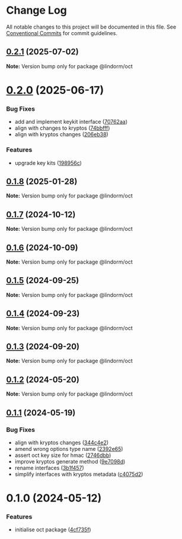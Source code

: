# Change Log

All notable changes to this project will be documented in this file.
See [Conventional Commits](https://conventionalcommits.org) for commit guidelines.

## [0.2.1](https://github.com/lindorm-io/monorepo/compare/@lindorm/oct@0.2.0...@lindorm/oct@0.2.1) (2025-07-02)

**Note:** Version bump only for package @lindorm/oct

# [0.2.0](https://github.com/lindorm-io/monorepo/compare/@lindorm/oct@0.1.8...@lindorm/oct@0.2.0) (2025-06-17)

### Bug Fixes

- add and implement keykit interface ([70762aa](https://github.com/lindorm-io/monorepo/commit/70762aaca51c9fe904121b69b4bc072cdd89c8a2))
- align with changes to kryptos ([74bbfff](https://github.com/lindorm-io/monorepo/commit/74bbfff6fb50504dc70327f7de3fd6d4b45cb65a))
- align with kryptos changes ([206eb38](https://github.com/lindorm-io/monorepo/commit/206eb38ae2a03b14973e706035c87a953cc753af))

### Features

- upgrade key kits ([198956c](https://github.com/lindorm-io/monorepo/commit/198956c5fa276ae192af22cb204b3c2158c74339))

## [0.1.8](https://github.com/lindorm-io/monorepo/compare/@lindorm/oct@0.1.7...@lindorm/oct@0.1.8) (2025-01-28)

**Note:** Version bump only for package @lindorm/oct

## [0.1.7](https://github.com/lindorm-io/monorepo/compare/@lindorm/oct@0.1.6...@lindorm/oct@0.1.7) (2024-10-12)

**Note:** Version bump only for package @lindorm/oct

## [0.1.6](https://github.com/lindorm-io/monorepo/compare/@lindorm/oct@0.1.5...@lindorm/oct@0.1.6) (2024-10-09)

**Note:** Version bump only for package @lindorm/oct

## [0.1.5](https://github.com/lindorm-io/monorepo/compare/@lindorm/oct@0.1.4...@lindorm/oct@0.1.5) (2024-09-25)

**Note:** Version bump only for package @lindorm/oct

## [0.1.4](https://github.com/lindorm-io/monorepo/compare/@lindorm/oct@0.1.3...@lindorm/oct@0.1.4) (2024-09-23)

**Note:** Version bump only for package @lindorm/oct

## [0.1.3](https://github.com/lindorm-io/monorepo/compare/@lindorm/oct@0.1.2...@lindorm/oct@0.1.3) (2024-09-20)

**Note:** Version bump only for package @lindorm/oct

## [0.1.2](https://github.com/lindorm-io/monorepo/compare/@lindorm/oct@0.1.1...@lindorm/oct@0.1.2) (2024-05-20)

**Note:** Version bump only for package @lindorm/oct

## [0.1.1](https://github.com/lindorm-io/monorepo/compare/@lindorm/oct@0.1.0...@lindorm/oct@0.1.1) (2024-05-19)

### Bug Fixes

- align with kryptos changes ([344c4e2](https://github.com/lindorm-io/monorepo/commit/344c4e2fad07e66c91f7e0820bfc929c1f8ffcab))
- amend wrong options type name ([2392e65](https://github.com/lindorm-io/monorepo/commit/2392e65dc8779a72948f9f98e0c6847cb8d21474))
- assert oct key size for hmac ([2746dbb](https://github.com/lindorm-io/monorepo/commit/2746dbb358885100dda4b63412040e6d2699cdcf))
- improve kryptos generate method ([9e7098d](https://github.com/lindorm-io/monorepo/commit/9e7098d4b219b11140e28e554ffd573204772249))
- rename interfaces ([3b1f457](https://github.com/lindorm-io/monorepo/commit/3b1f45736f88b8c2d4481cbeca6da87bf8443bde))
- simplify interfaces with kryptos metadata ([c4075d2](https://github.com/lindorm-io/monorepo/commit/c4075d2e133c2fe0a1fafa548da68db34b3407c6))

# 0.1.0 (2024-05-12)

### Features

- initialise oct package ([4cf735f](https://github.com/lindorm-io/monorepo/commit/4cf735fa1566cd3a9fedd1ed3f9e8877d9841cfe))
